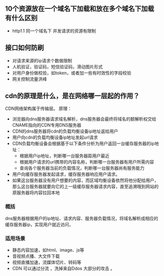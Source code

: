 ## 10个资源放在一个域名下加载和放在多个域名下加载有什么区别
+ http1.1 同一个域名下 并发请求的资源有限制


## 接口如何防刷
+ 对请求来源的ip请求个数做限制
+ 人机验证，验证码，短信验证码，滑动图片形式
+ 对用户身份做校验，如token，或者加一些有时效性的字段校验
+ 网关控制流量洪峰

## cdn的原理是什么，是在网络哪一层起的作用？
CDN网络架构属于传输层。
原理：
+ 浏览器向dns服务器请求域名解析，dns服务器会最终将域名的额解析权交给CNAME指向的CDN专用DNS服务器
+ CDN的dns服务器将cdn的负载均衡设备ip地址返给用户
+ 用户向cdn的负载均衡设备ip地址发起url请求
+ CDN负载均衡设备会根据基于以下条件分析为用户返回一台缓存服务器的ip地址：
  + 根据用户ip地址，判断哪一台服务器距用户最近
  + 根据用户请求的url携带的内容名称，判断哪一台服务器有用户所需内容
  + 查询各个服务器当前的负载情况，判断哪一台服务器尚有服务能力
+ 用户向缓存服务器发起请求，缓存服务器响应用户请求。
+ 如果这台服务器没有用户想要的内容，而区域均衡设备依然将他分配给用户，那么这台服务器就要向它的上一级缓存服务器请求内容，直至追溯哦到网站的原服务器将内容拉回本地

### 概括
dns服务器根据用户的ip地址、请求内容、服务器负载情况，将域名解析成相应的缓存服务器ip，实现用户就近访问，
### 适用场景
+ 静态内容加速，如html、image、js等
+ 音视频点播、大文件下载
+ 视频直播加速，流媒体切片、转码等
+ CDN 可以通过分流 ，洗掉来自Ddos 大部分的攻击 。